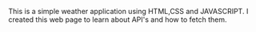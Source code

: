 This is a simple weather application using HTML,CSS and JAVASCRIPT.
I created this web page to learn about API's and how to fetch them.

